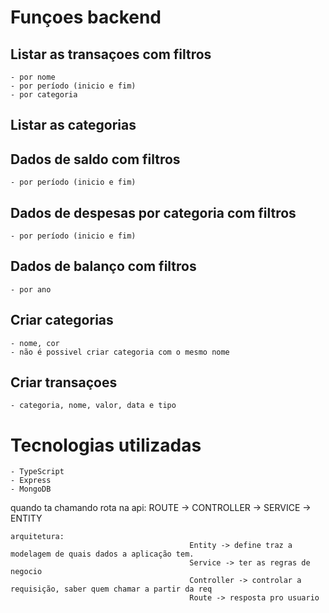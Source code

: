 # Funçoes backend

## Listar as transaçoes com filtros

    - por nome
    - por período (inicio e fim)
    - por categoria

## Listar as categorias

## Dados de saldo com filtros

    - por período (inicio e fim)

## Dados de despesas por categoria com filtros

    - por período (inicio e fim)

## Dados de balanço com filtros

    - por ano

## Criar categorias

    - nome, cor
    - não é possivel criar categoria com o mesmo nome

## Criar transaçoes

    - categoria, nome, valor, data e tipo

# Tecnologias utilizadas

    - TypeScript
    - Express
    - MongoDB

quando ta chamando rota na api: ROUTE -> CONTROLLER -> SERVICE -> ENTITY

    arquitetura:
    										Entity -> define traz a modelagem de quais dados a aplicação tem.
    										Service -> ter as regras de negocio
    										Controller -> controlar a requisição, saber quem chamar a partir da req
    										Route -> resposta pro usuario

